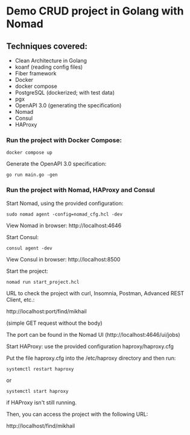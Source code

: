 # Demo CRUD project in Golang with Nomad

## Techniques covered:

- Clean Architecture in Golang
- koanf (reading config files)
- Fiber framework
- Docker
- docker compose
- PostgreSQL (dockerized; with test data)
- pgx
- OpenAPI 3.0 (generating the specification)
- Nomad
- Consul
- HAProxy

### Run the project with Docker Compose:

```
docker compose up
```

Generate the OpenAPI 3.0 specification:

```
go run main.go -gen
```

### Run the project with Nomad, HAProxy and Consul

Start Nomad, using the provided configuration:

```
sudo nomad agent -config=nomad_cfg.hcl -dev
```

View Nomad in browser: http://localhost:4646

Start Consul:

```
consul agent -dev
```

View Consul in browser: http://localhost:8500

Start the project:

```
nomad run start_project.hcl
```

URL to check the project with curl, Insomnia, Postman, Advanced REST Client, etc.:

http://localhost:port/find/mikhail

(simple GET request without the body)

The port can be found in the Nomad UI (http://localhost:4646/ui/jobs)

Start HAProxy: use the provided configuration haproxy/haproxy.cfg

Put the file haproxy.cfg into the /etc/haproxy directory and then run:

```
systemctl restart haproxy
```

or

```
systemctl start haproxy
```

if HAProxy isn't still running.

Then, you can access the project with the following URL:

http://localhost/find/mikhail